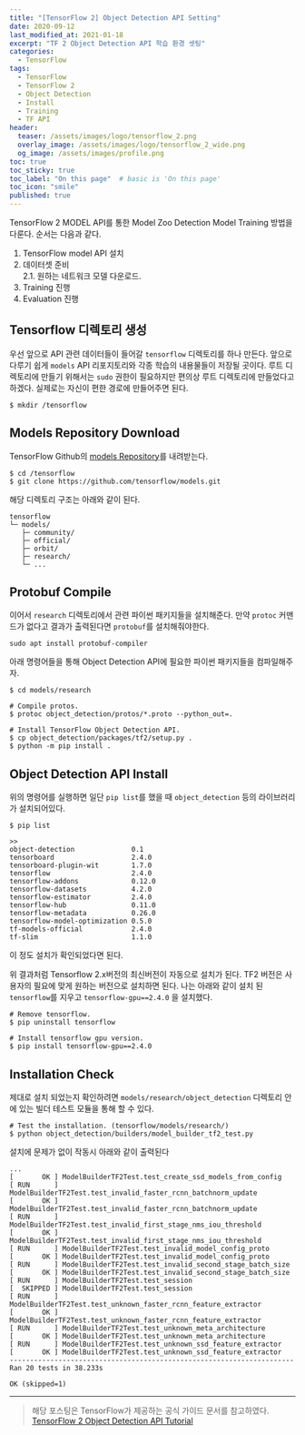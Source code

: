 ```yaml
---
title: "[TensorFlow 2] Object Detection API Setting"
date: 2020-09-12
last_modified_at: 2021-01-18
excerpt: "TF 2 Object Detection API 학습 환경 셋팅"
categories:
  - TensorFlow
tags:
  - TensorFlow
  - TensorFlow 2
  - Object Detection
  - Install
  - Training
  - TF API
header:
  teaser: /assets/images/logo/tensorflow_2.png
  overlay_image: /assets/images/logo/tensorflow_2_wide.png
  og_image: /assets/images/profile.png
toc: true
toc_sticky: true
toc_label: "On this page"  # basic is 'On this page'
toc_icon: "smile"
published: true
---
```

TensorFlow 2 MODEL API를 통한 Model Zoo Detection Model Training 방법을 다룬다.
순서는 다음과 같다.  
1. TensorFlow model API 설치
2. 데이터셋 준비  
    2.1. 원하는 네트워크 모델 다운로드.
3. Training 진행
4. Evaluation 진행

## Tensorflow 디렉토리 생성
우선 앞으로 API 관련 데이터들이 들어갈 `tensorflow` 디렉토리를 하나 만든다. 
앞으로 다루기 쉽게 `models` API 리포지토리와 각종 학습의 내용물들이 저장될 곳이다. 루트 디렉토리에 만들기 위해서는 `sudo` 권한이 필요하지만 편의상 루트 디렉토리에 만들었다고 하겠다. 실제로는 자신이 편한 경로에 만들어주면 된다.
```shell
$ mkdir /tensorflow
```

## Models Repository Download
TensorFlow Github의 [models Repository](https://github.com/tensorflow/models )를 내려받는다.
```shell
$ cd /tensorflow
$ git clone https://github.com/tensorflow/models.git
``` 

해당 디렉토리 구조는 아래와 같이 된다.
```
tensorflow
└─ models/
   ├─ community/
   ├─ official/
   ├─ orbit/
   ├─ research/
   └─ ...
```

## Protobuf Compile
이어서 `research` 디렉토리에서 관련 파이썬 패키지들을 설치해준다. 만약 `protoc` 커맨드가 없다고 결과가 출력된다면 `protobuf`를 설치해줘야한다.
```
sudo apt install protobuf-compiler
```
아래 명령어들을 통해 Object Detection API에 필요한 파이썬 패키지들을 컴파일해주자.
```shell
$ cd models/research

# Compile protos.
$ protoc object_detection/protos/*.proto --python_out=.

# Install TensorFlow Object Detection API.
$ cp object_detection/packages/tf2/setup.py .
$ python -m pip install .
```


## Object Detection API Install
위의 명령어를 실행하면 일단 `pip list`를 했을 때 `object_detection` 등의 라이브러리가 설치되어있다. 
```
$ pip list

>>
object-detection              0.1
tensorboard                   2.4.0
tensorboard-plugin-wit        1.7.0
tensorflow                    2.4.0
tensorflow-addons             0.12.0
tensorflow-datasets           4.2.0
tensorflow-estimator          2.4.0
tensorflow-hub                0.11.0
tensorflow-metadata           0.26.0
tensorflow-model-optimization 0.5.0
tf-models-official            2.4.0
tf-slim                       1.1.0
```
이 정도 설치가 확인되었다면 된다.

위 결과처럼 Tensorflow 2.x버전의 최신버전이 자동으로 설치가 된다. TF2 버전은 사용자의 필요에 맞게 원하는 버전으로 설치하면 된다. 나는 아래와 같이 설치 된 `tensorflow`를 지우고 `tensorflow-gpu==2.4.0` 을 설치했다. 
```shell
# Remove tensorflow.
$ pip uninstall tensorflow

# Install tensorflow gpu version.
$ pip install tensorflow-gpu==2.4.0
```

## Installation Check
제대로 설치 되었는지 확인하려면 `models/research/object_detection` 디렉토리 안에 있는 빌더 테스트 모듈을 통해 할 수 있다.
```shell
# Test the installation. (tensorflow/models/research/)
$ python object_detection/builders/model_builder_tf2_test.py
```

설치에 문제가 없이 작동시 아래와 같이 출력된다
```shell
...
[       OK ] ModelBuilderTF2Test.test_create_ssd_models_from_config
[ RUN      ] ModelBuilderTF2Test.test_invalid_faster_rcnn_batchnorm_update
[       OK ] ModelBuilderTF2Test.test_invalid_faster_rcnn_batchnorm_update
[ RUN      ] ModelBuilderTF2Test.test_invalid_first_stage_nms_iou_threshold
[       OK ] ModelBuilderTF2Test.test_invalid_first_stage_nms_iou_threshold
[ RUN      ] ModelBuilderTF2Test.test_invalid_model_config_proto
[       OK ] ModelBuilderTF2Test.test_invalid_model_config_proto
[ RUN      ] ModelBuilderTF2Test.test_invalid_second_stage_batch_size
[       OK ] ModelBuilderTF2Test.test_invalid_second_stage_batch_size
[ RUN      ] ModelBuilderTF2Test.test_session
[  SKIPPED ] ModelBuilderTF2Test.test_session
[ RUN      ] ModelBuilderTF2Test.test_unknown_faster_rcnn_feature_extractor
[       OK ] ModelBuilderTF2Test.test_unknown_faster_rcnn_feature_extractor
[ RUN      ] ModelBuilderTF2Test.test_unknown_meta_architecture
[       OK ] ModelBuilderTF2Test.test_unknown_meta_architecture
[ RUN      ] ModelBuilderTF2Test.test_unknown_ssd_feature_extractor
[       OK ] ModelBuilderTF2Test.test_unknown_ssd_feature_extractor
----------------------------------------------------------------------
Ran 20 tests in 38.233s

OK (skipped=1)
```


---
> 해당 포스팅은 TensorFlow가 제공하는 공식 가이드 문서를 참고하였다.  
> [TensorFlow 2 Object Detection API Tutorial](https://tensorflow-object-detection-api-tutorial.readthedocs.io/en/latest/index.html)